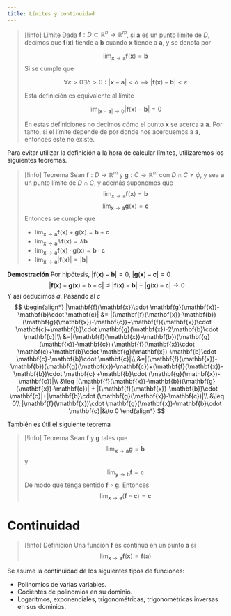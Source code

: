 ```yaml
---
title: Límites y continuidad
---
```

> [!info] Límite
> Dada $\mathbf{f}:D\subset \mathbb{R}^{n}\to \mathbb{R}^{m}$, si $\mathbf{a}$ es un punto límite de $D$, decimos que $\mathbf{f}(\mathbf{x})$ tiende a $\mathbf{b}$ cuando $\mathbf{x}$ tiende a $\mathbf{a}$, y se denota por
> 
> $$
> \lim_{ \mathbf{x} \to \mathbf{a} } \mathbf{f}(\mathbf{x})=\mathbf{b}
> $$
> Si se cumple que
> 
> $$
> \forall \varepsilon > 0 \exists\delta>0 : |\mathbf{x}-\mathbf{a}|<\delta \implies |\mathbf{f}(\mathbf{x}) - \mathbf{b}|<\varepsilon
> $$
> 
> Esta definición es equivalente al límite
> 
> $$
> \lim_{ |\mathbf{x}-\mathbf{a}| \to 0 } |\mathbf{f}(\mathbf{x})-\mathbf{b}| = 0 
> $$
> 
> En estas definiciones no decimos cómo el punto $\mathbf{x}$ se acerca a $\mathbf{a}$. Por tanto, si el límite depende de por donde nos acerquemos a $\mathbf{a}$, entonces este no existe.

Para evitar utilizar la definición a la hora de calcular límites, utilizaremos los siguientes teoremas.

> [!info] Teorema
> Sean $\mathbf{f}:D\to \mathbb{R}^{m}$ y $\mathbf{g}:C\to \mathbb{R}^{m}$ con $D\cap C \neq \phi$, y sea $\mathbf{a}$ un punto límite de $D\cap C$, y además suponemos que
> $$
> \lim_{ \mathbf{x} \to \mathbf{a} } \mathbf{f}(\mathbf{x})=\mathbf{b}
> $$
> $$
> \lim_{ \mathbf{x} \to \mathbf{a} } \mathbf{g}(\mathbf{x})=\mathbf{c}
> $$
> Entonces se cumple que
> - $\lim_{ \mathbf{x} \to \mathbf{a} } \mathbf{f}(\mathbf{x})+\mathbf{g}(\mathbf{x})=\mathbf{b}+\mathbf{c}$
> - $\lim_{ \mathbf{x} \to \mathbf{a} } \lambda\mathbf{f}(\mathbf{x})=\lambda\mathbf{b}$
> - $\lim_{ \mathbf{x} \to \mathbf{a} } \mathbf{f}(\mathbf{x})\cdot\mathbf{g}(\mathbf{x})=\mathbf{b}\cdot\mathbf{c}$
> - $\lim_{ \mathbf{x} \to \mathbf{a} }|\mathbf{f}(\mathbf{x})|=|\mathbf{b}|$

**Demostración**
Por hipótesis, $|\mathbf{f}(\mathbf{x})-\mathbf{b}|=0$, $|\mathbf{g}(\mathbf{x})-\mathbf{c}|=0$
$$
|\mathbf{f}(\mathbf{x})+\mathbf{g}(\mathbf{x})-\mathbf{b}-\mathbf{c}|\leq
|\mathbf{f}(\mathbf{x})-\mathbf{b}|+|\mathbf{g}(\mathbf{x})-\mathbf{c}| \to 0
$$
Y así deducimos $a$.
Pasando al $c$
$$
\begin{align*}
|\mathbf{f}(\mathbf{x})\cdot \mathbf{g}(\mathbf{x})-\mathbf{b}\cdot \mathbf{c}| &= |(\mathbf{f}(\mathbf{x})-\mathbf{b})(\mathbf{g}(\mathbf{x})-\mathbf{c})+\mathbf{f}(\mathbf{x})\cdot \mathbf{c}+\mathbf{b}\cdot \mathbf{g}(\mathbf{x})-2\mathbf{b}\cdot \mathbf{c}|\\
&=|(\mathbf{f}(\mathbf{x})-\mathbf{b})(\mathbf{g}(\mathbf{x})-\mathbf{c})+\mathbf{f}(\mathbf{x})\cdot \mathbf{c}+\mathbf{b}\cdot \mathbf{g}(\mathbf{x})-\mathbf{b}\cdot \mathbf{c}-\mathbf{b}\cdot \mathbf{c}|\\
&=|(\mathbf{f}(\mathbf{x})-\mathbf{b})(\mathbf{g}(\mathbf{x})-\mathbf{c})+(\mathbf{f}(\mathbf{x})-\mathbf{b})\cdot \mathbf{c}
+\mathbf{b}\cdot (\mathbf{g}(\mathbf{x})-\mathbf{c})|\\
&\leq |(\mathbf{f}(\mathbf{x})-\mathbf{b})(\mathbf{g}(\mathbf{x})-\mathbf{c})| + |(\mathbf{f}(\mathbf{x})-\mathbf{b})\cdot \mathbf{c}|+|\mathbf{b}\cdot (\mathbf{g}(\mathbf{x})-\mathbf{c})|\\
&\leq 0\\
|\mathbf{f}(\mathbf{x})\cdot \mathbf{g}(\mathbf{x})-\mathbf{b}\cdot \mathbf{c}|&\to 0
\end{align*}
$$

También es útil el siguiente teorema

> [!info] Teorema
> Sean $\mathbf{f}$ y $\mathbf{g}$ tales que
> $$
> \lim_{ \mathbf{x} \to \mathbf{a} }\mathbf{g}=\mathbf{b} 
> $$
> y
> $$
> \lim_{ \mathbf{y} \to \mathbf{b} } \mathbf{f}=\mathbf{c}
> $$
> De modo que tenga sentido $\mathbf{f}\circ \mathbf{g}$. Entonces
> $$
> \lim_{ \mathbf{x} \to \mathbf{a} } (\mathbf{f}\circ \mathbf{c})=\mathbf{c}
> $$

# Continuidad
> [!info] Definición
> Una función $\mathbf{f}$ es continua en un punto $\mathbf{a}$ si
> $$
> \lim_{ \mathbf{x} \to \mathbf{a} } \mathbf{f}(\mathbf{x})=\mathbf{f}(\mathbf{a})
> $$

Se asume la continuidad de los siguientes tipos de funciones:
- Polinomios de varias variables.
- Cocientes de polinomios en su dominio.
- Logaritmos, exponenciales, trigonométricas, trigonométricas inversas en sus dominios.
